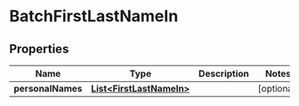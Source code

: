 
# BatchFirstLastNameIn

## Properties
Name | Type | Description | Notes
------------ | ------------- | ------------- | -------------
**personalNames** | [**List&lt;FirstLastNameIn&gt;**](FirstLastNameIn.md) |  |  [optional]



